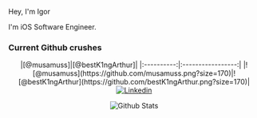 Hey, I'm Igor 

I'm iOS Software Engineer.


### Current Github crushes
<div align="center">
|[@musamuss]|[@bestK1ngArthur]|
|:----------:|:-----------------:|
|![@musamuss](https://github.com/musamuss.png?size=170)|![@bestK1ngArthur](https://github.com/bestK1ngArthur.png?size=170)|

[@musamuss]: https://github.com/musamuss
[@bestK1ngArthur]: https://github.com/bestK1ngArthur
</div>

<div align="center">
   <a href="https://www.linkedin.com/in/igor-silaev-ab50761b1/" title="Linkedin"><img src="https://img.shields.io/badge/-Igor_Silaev-blue?style=for-the-badge&logo=Linkedin&logoColor=white" alt="Linkedin" /></a>
</div>

<p align="center">
   <img src="https://github-readme-stats.vercel.app/api?username=haloassassin973&show_icons=true&title_color=009A9C&icon_color=C4C5C7&count_private=true&hide_title=true" alt="Github Stats"/>
</p>
